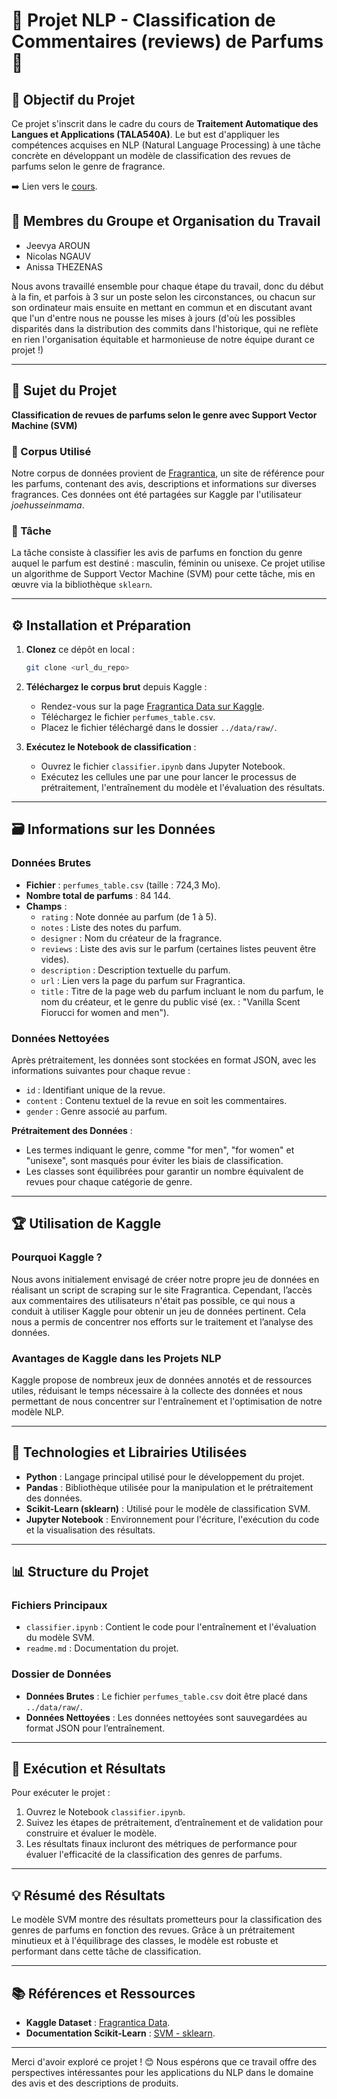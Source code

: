 # 🌸 Projet NLP - Classification de Commentaires (reviews) de Parfums 🌸

## 📝 Objectif du Projet

Ce projet s'inscrit dans le cadre du cours de **Traitement Automatique des Langues et Applications (TALA540A)**. Le but est d'appliquer les compétences acquises en NLP (Natural Language Processing) à une tâche concrète en développant un modèle de classification des revues de parfums selon le genre de fragrance. 

➡️ Lien vers le [cours](https://github.com/RimeAB/TALA540A-24-25/tree/main).

## 👥 Membres du Groupe et Organisation du Travail
- Jeevya AROUN
- Nicolas NGAUV  
- Anissa THEZENAS 

Nous avons travaillé ensemble pour chaque étape du travail, donc du début à la fin, et parfois à 3 sur un poste selon les circonstances, ou chacun sur son ordinateur mais ensuite en mettant en commun et en discutant avant que l'un d'entre nous ne pousse les mises à jours (d'où les possibles disparités dans la distribution des commits dans l'historique, qui ne reflète en rien l'organisation équitable et harmonieuse de notre équipe durant ce projet !)

---

## 🌸 Sujet du Projet 
**Classification de revues de parfums selon le genre avec Support Vector Machine (SVM)**

### 📂 Corpus Utilisé
Notre corpus de données provient de [Fragrantica](https://www.kaggle.com/datasets/joehusseinmama/fragrantica-data), un site de référence pour les parfums, contenant des avis, descriptions et informations sur diverses fragrances. Ces données ont été partagées sur Kaggle par l'utilisateur *joehusseinmama*.

### 🎯 Tâche
La tâche consiste à classifier les avis de parfums en fonction du genre auquel le parfum est destiné : masculin, féminin ou unisexe. Ce projet utilise un algorithme de Support Vector Machine (SVM) pour cette tâche, mis en œuvre via la bibliothèque `sklearn`.

---

## ⚙️ Installation et Préparation

1. **Clonez** ce dépôt en local :
   ```bash
   git clone <url_du_repo>

2. **Téléchargez le corpus brut** depuis Kaggle :
   - Rendez-vous sur la page [Fragrantica Data sur Kaggle](https://www.kaggle.com/datasets/joehusseinmama/fragrantica-data).
   - Téléchargez le fichier `perfumes_table.csv`.
   - Placez le fichier téléchargé dans le dossier `../data/raw/`.

3. **Exécutez le Notebook de classification** :
   - Ouvrez le fichier `classifier.ipynb` dans Jupyter Notebook.
   - Exécutez les cellules une par une pour lancer le processus de prétraitement, l'entraînement du modèle et l'évaluation des résultats.

---

## 🗃️ Informations sur les Données

### Données Brutes
- **Fichier** : `perfumes_table.csv` (taille : 724,3 Mo).
- **Nombre total de parfums** : 84 144.
- **Champs** : 
  - `rating` : Note donnée au parfum (de 1 à 5).
  - `notes` : Liste des notes du parfum.
  - `designer` : Nom du créateur de la fragrance.
  - `reviews` : Liste des avis sur le parfum (certaines listes peuvent être vides).
  - `description` : Description textuelle du parfum.
  - `url` : Lien vers la page du parfum sur Fragrantica.
  - `title` : Titre de la page web du parfum incluant le nom du parfum, le nom du créateur, et le genre du public visé (ex. : "Vanilla Scent Fiorucci for women and men").

### Données Nettoyées
Après prétraitement, les données sont stockées en format JSON, avec les informations suivantes pour chaque revue :
- `id` : Identifiant unique de la revue.
- `content` : Contenu textuel de la revue en soit les commentaires.
- `gender` : Genre associé au parfum.

**Prétraitement des Données** :
- Les termes indiquant le genre, comme "for men", "for women" et "unisexe", sont masqués pour éviter les biais de classification.
- Les classes sont équilibrées pour garantir un nombre équivalent de revues pour chaque catégorie de genre.

---

## 🏆 Utilisation de Kaggle

### Pourquoi Kaggle ?
Nous avons initialement envisagé de créer notre propre jeu de données en réalisant un script de scraping sur le site Fragrantica. Cependant, l’accès aux commentaires des utilisateurs n'était pas possible, ce qui nous a conduit à utiliser Kaggle pour obtenir un jeu de données pertinent. Cela nous a permis de concentrer nos efforts sur le traitement et l’analyse des données.

### Avantages de Kaggle dans les Projets NLP
Kaggle propose de nombreux jeux de données annotés et de ressources utiles, réduisant le temps nécessaire à la collecte des données et nous permettant de nous concentrer sur l'entraînement et l'optimisation de notre modèle NLP.

---

## 🔧 Technologies et Librairies Utilisées

- **Python** : Langage principal utilisé pour le développement du projet.
- **Pandas** : Bibliothèque utilisée pour la manipulation et le prétraitement des données.
- **Scikit-Learn (sklearn)** : Utilisé pour le modèle de classification SVM.
- **Jupyter Notebook** : Environnement pour l'écriture, l'exécution du code et la visualisation des résultats.

---

## 📊 Structure du Projet

### Fichiers Principaux
- `classifier.ipynb` : Contient le code pour l'entraînement et l'évaluation du modèle SVM.
- `readme.md` : Documentation du projet.

### Dossier de Données
- **Données Brutes** : Le fichier `perfumes_table.csv` doit être placé dans `../data/raw/`.
- **Données Nettoyées** : Les données nettoyées sont sauvegardées au format JSON pour l’entraînement.

---

## 🚀 Exécution et Résultats

Pour exécuter le projet :
1. Ouvrez le Notebook `classifier.ipynb`.
2. Suivez les étapes de prétraitement, d’entraînement et de validation pour construire et évaluer le modèle.
3. Les résultats finaux incluront des métriques de performance pour évaluer l'efficacité de la classification des genres de parfums.

---

## 💡 Résumé des Résultats

Le modèle SVM montre des résultats prometteurs pour la classification des genres de parfums en fonction des revues. Grâce à un prétraitement minutieux et à l'équilibrage des classes, le modèle est robuste et performant dans cette tâche de classification.

---

## 📚 Références et Ressources
- **Kaggle Dataset** : [Fragrantica Data](https://www.kaggle.com/datasets/joehusseinmama/fragrantica-data).
- **Documentation Scikit-Learn** : [SVM - sklearn](https://scikit-learn.org/stable/modules/svm.html).

---

Merci d'avoir exploré ce projet ! 😊 Nous espérons que ce travail offre des perspectives intéressantes pour les applications du NLP dans le domaine des avis et des descriptions de produits.
